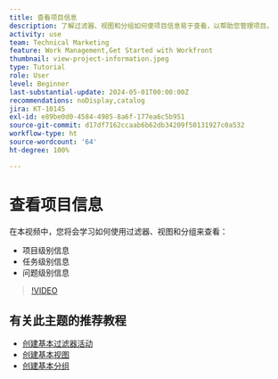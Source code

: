 ```yaml
---
title: 查看项目信息
description: 了解过滤器、视图和分组如何使项目信息易于查看，以帮助您管理项目。
activity: use
team: Technical Marketing
feature: Work Management,Get Started with Workfront
thumbnail: view-project-information.jpeg
type: Tutorial
role: User
level: Beginner
last-substantial-update: 2024-05-01T00:00:00Z
recommendations: noDisplay,catalog
jira: KT-10145
exl-id: e89be0d0-4584-4985-8a6f-177ea6c5b951
source-git-commit: d17df7162ccaab6b62db34209f50131927c0a532
workflow-type: ht
source-wordcount: '64'
ht-degree: 100%

---
```


# 查看项目信息

在本视频中，您将会学习如何使用过滤器、视图和分组来查看：

* 项目级别信息
* 任务级别信息
* 问题级别信息

>[!VIDEO](https://video.tv.adobe.com/v/3428815/?quality=12&learn=on&enablevpops)

## 有关此主题的推荐教程

* [创建基本过滤器活动](/help/reporting/basic-reporting/create-a-basic-filter-activity.md)
* [创建基本视图](/help/reporting/basic-reporting/create-a-basic-view.md)
* [创建基本分组](/help/reporting/basic-reporting/create-a-basic-grouping.md)


